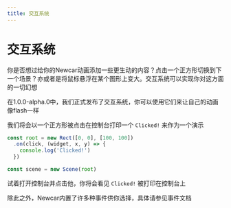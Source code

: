 ```yaml
---
title: 交互系统
---
```


# 交互系统

你是否想过给你的Newcar动画添加一些更生动的内容？点击一个正方形切换到下一个场景？亦或者是将鼠标悬浮在某个图形上变大。交互系统可以实现你对这方面的一切幻想

在1.0.0-alpha.0中，我们正式发布了交互系统，你可以使用它们来让自己的动画像flash一样

我们将会以一个正方形被点击在控制台打印一个 `Clicked!` 来作为一个演示

```typescript
const root = new Rect([0, 0], [100, 100])
  .on(click, (widget, x, y) => {
    console.log('Clicked!')
  })

const scene = new Scene(root)
```

试着打开控制台并点击他，你将会看见 `Clicked!`  被打印在控制台上

除此之外，Newcar内置了许多种事件供你选择，具体请参见事件文档

